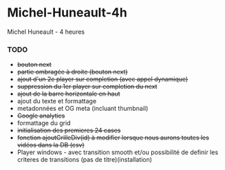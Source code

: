 # Michel-Huneault-4h
Michel Huneault - 4 heures

### TODO
- ~~bouton next~~
- ~~partie ombragée à droite (bouton next)~~
- ~~ajout d'un 2e player sur completion (avec appel dynamique)~~
- ~~suppression du 1er player sur completion du next~~
- ~~ajout de la barre horizontale en haut~~
- ajout du texte et formattage
- metadonnées et OG meta (incluant thumbnail)
- ~~Google analytics~~
- formattage du grid
- ~~initialisation des premieres 24 cases~~
- ~~fonction ajoutGrilleDiv(id) à modifier lorsque nous aurons toutes les vidéos dans la DB (csv)~~
- Player windows - avec transition smooth et/ou possibilité de definir les criteres de transitions (pas de titre)(installation) 
